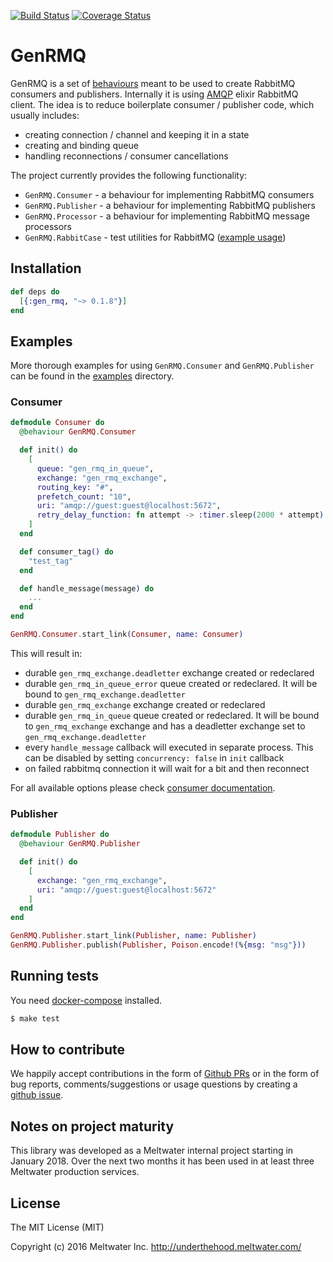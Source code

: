 [![Build Status](https://travis-ci.org/meltwater/gen_rmq.svg?branch=master)](https://travis-ci.org/meltwater/gen_rmq)
[![Coverage Status](https://coveralls.io/repos/github/meltwater/gen_rmq/badge.svg?branch=master)](https://coveralls.io/github/meltwater/gen_rmq?branch=master)

# GenRMQ

GenRMQ is a set of [behaviours](https://hexdocs.pm/elixir/behaviours.html) meant to be used to create RabbitMQ consumers and publishers.
Internally it is using [AMQP](https://github.com/pma/amqp) elixir RabbitMQ client. The idea is to reduce boilerplate consumer / publisher
code, which usually includes:

* creating connection / channel and keeping it in a state
* creating and binding queue
* handling reconnections / consumer cancellations

The project currently provides the following functionality:

- `GenRMQ.Consumer` - a behaviour for implementing RabbitMQ consumers
- `GenRMQ.Publisher` - a behaviour for implementing RabbitMQ publishers
- `GenRMQ.Processor` - a behaviour for implementing RabbitMQ message processors
- `GenRMQ.RabbitCase` - test utilities for RabbitMQ ([example usage](test/gen_rmq_publisher_test.exs))

## Installation
~~~elixir
def deps do
  [{:gen_rmq, "~> 0.1.8"}]
end
~~~

## Examples

More thorough examples for using `GenRMQ.Consumer` and `GenRMQ.Publisher` can be found in the [examples](examples) directory.

### Consumer

~~~elixir
defmodule Consumer do
  @behaviour GenRMQ.Consumer

  def init() do
    [
      queue: "gen_rmq_in_queue",
      exchange: "gen_rmq_exchange",
      routing_key: "#",
      prefetch_count: "10",
      uri: "amqp://guest:guest@localhost:5672",
      retry_delay_function: fn attempt -> :timer.sleep(2000 * attempt) end
    ]
  end

  def consumer_tag() do
    "test_tag"
  end

  def handle_message(message) do
    ...
  end
end
~~~

~~~elixir
GenRMQ.Consumer.start_link(Consumer, name: Consumer)
~~~

This will result in:
* durable `gen_rmq_exchange.deadletter` exchange created or redeclared
* durable `gen_rmq_in_queue_error` queue created or redeclared. It will be bound to `gen_rmq_exchange.deadletter`
* durable `gen_rmq_exchange` exchange created or redeclared
* durable `gen_rmq_in_queue` queue created or redeclared. It will be bound to `gen_rmq_exchange`
exchange and has a deadletter exchange set to `gen_rmq_exchange.deadletter`
* every `handle_message` callback will executed in separate process. This can be disabled by setting `concurrency: false` in `init` callback
* on failed rabbitmq connection it will wait for a bit and then reconnect

For all available options please check [consumer documentation](lib/consumer.ex).

### Publisher

~~~elixir
defmodule Publisher do
  @behaviour GenRMQ.Publisher

  def init() do
    [
      exchange: "gen_rmq_exchange",
      uri: "amqp://guest:guest@localhost:5672"
    ]
  end
end
~~~

~~~elixir
GenRMQ.Publisher.start_link(Publisher, name: Publisher)
GenRMQ.Publisher.publish(Publisher, Poison.encode!(%{msg: "msg"}))
~~~

## Running tests
You need [docker-compose](https://docs.docker.com/compose/) installed.
~~~bash
$ make test
~~~

## How to contribute
We happily accept contributions in the form of [Github PRs](https://help.github.com/articles/about-pull-requests/)
or in the form of bug reports, comments/suggestions or usage questions by creating a [github issue](https://github.com/meltwater/gen_rmq/issues).

## Notes on project maturity
This library was developed as a Meltwater internal project starting in January 2018.
Over the next two months it has been used in at least three Meltwater production services.

## License
The MIT License (MIT)

Copyright (c) 2016 Meltwater Inc. http://underthehood.meltwater.com/
